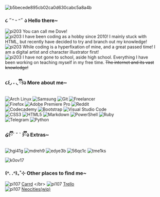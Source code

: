 
![b5becede895cb02ca0d630cabc5a8a4b](https://github.com/user-attachments/assets/eb650cbe-f3b5-48ca-9ba5-b94effa0174f)

### ૮ ˶ᵔ ᵕ ᵔ˶ ა Hello there~

![pi203](https://github.com/user-attachments/assets/5902b5ac-ec2c-4606-820d-97e5588c4c3a) You can call me Dove! </br>
![pi203](https://github.com/user-attachments/assets/fe939628-b7cc-43bc-9c88-a3b2202b1def) I have been coding as a hobby since 2010! I mainly stuck with HTML, but recently have decided to try and branch out my knowledge! </br>
![pi203](https://github.com/user-attachments/assets/5c49bd23-c8ce-4be9-85f3-0692e1d2c2c3) While coding is a hyperfixation of mine, and a great passed time! I am a digital artist and character illustrator first! </br>
![pi203](https://github.com/user-attachments/assets/a630ca5f-da21-4160-9b62-d055c0fffe5c) I have not gone to school, aside high school. Everything I have been working on teaching myself in my free time. ~~The internet and its vast knowledge!~~ </br>

### ૮꒰◞ ˕ ◟ ྀི꒱ა More about me~

![Arch Linux](https://img.shields.io/badge/Arch_Linux-1793D1?style=for-the-badge&logo=arch-linux&logoColor=white) ![Samsung](https://img.shields.io/badge/Samsung-%231428A0.svg?style=for-the-badge&logo=samsung&logoColor=white) ![Git](https://img.shields.io/badge/git-%23F05033.svg?style=for-the-badge&logo=git&logoColor=white) ![Freelancer](https://img.shields.io/badge/Freelancer-29B2FE?style=for-the-badge&logo=Freelancer&logoColor=white) </br>
![Firefox](https://img.shields.io/badge/Firefox-FF7139?style=for-the-badge&logo=Firefox-Browser&logoColor=white) ![Adobe Premiere Pro](https://img.shields.io/badge/Adobe%20Premiere%20Pro-9999FF.svg?style=for-the-badge&logo=Adobe%20Premiere%20Pro&logoColor=white) ![Reddit](https://img.shields.io/badge/Reddit-%23FF4500.svg?style=for-the-badge&logo=Reddit&logoColor=white) </br>
![Codecademy](https://img.shields.io/badge/Codecademy-FFF0E5?style=for-the-badge&logo=codecademy&logoColor=1F243A) ![Bootstrap](https://img.shields.io/badge/bootstrap-%238511FA.svg?style=for-the-badge&logo=bootstrap&logoColor=white) ![Visual Studio Code](https://img.shields.io/badge/Visual%20Studio%20Code-0078d7.svg?style=for-the-badge&logo=visual-studio-code&logoColor=white) </br>
![CSS3](https://img.shields.io/badge/css3-%231572B6.svg?style=for-the-badge&logo=css3&logoColor=white) ![HTML5](https://img.shields.io/badge/html5-%23E34F26.svg?style=for-the-badge&logo=html5&logoColor=white) ![Markdown](https://img.shields.io/badge/markdown-%23000000.svg?style=for-the-badge&logo=markdown&logoColor=white) ![PowerShell](https://img.shields.io/badge/PowerShell-%235391FE.svg?style=for-the-badge&logo=powershell&logoColor=white) ![Ruby](https://img.shields.io/badge/ruby-%23CC342D.svg?style=for-the-badge&logo=ruby&logoColor=white) </br>
![Telegram](https://img.shields.io/badge/Telegram-2CA5E0?style=for-the-badge&logo=telegram&logoColor=white) ![Python](https://img.shields.io/badge/python-3670A0?style=for-the-badge&logo=python&logoColor=ffdd54) 

### ໒꒰ྀི´ ˘ ` ꒱ྀིა Extras~

![hgi41g](https://github.com/user-attachments/assets/372196aa-cbba-4077-b54c-246aed6e5c4e) ![mdreh9](https://github.com/user-attachments/assets/5174c978-b9c5-4ad1-8611-f7d55cda23a0) ![edye3b](https://github.com/user-attachments/assets/6f79938a-0d21-4edd-8cf9-4caebcb17a5a) ![56qc1c](https://github.com/user-attachments/assets/6bce192f-dd29-450b-85dc-aaf812720bad) ![tme1ks](https://github.com/user-attachments/assets/1a6cb7b8-8cf6-4bb6-9bab-2ee1203db511) </br>

![k0ov17](https://github.com/user-attachments/assets/8248de75-13e3-47ed-9bfc-8c45dea52aeb)

### ꒰ᐢ. .ᐢ꒱₊˚⊹ Other places to find me~
![pi107](https://github.com/user-attachments/assets/24d73254-9151-4a5c-8fcc-afcd4c582aa8) [Carrd]([https://dovelytea.carrd.co/](https://lacepom.uwu.ai)) </br>
![pi107](https://github.com/user-attachments/assets/5fde9042-6be9-4016-bcd7-c37abecbd932) [Trello](https://trello.com/b/FNQsMbu4/doves-list-of-dos-and-owes) </br>
![pi107](https://github.com/user-attachments/assets/c2a18147-4966-4140-9a8e-ab12e7b89c65) [Neocities(wip)](https://fallenfleurs.neocities.org/) </br>
